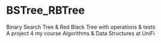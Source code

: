 # BSTree_RBTree
Binary Search Tree &amp; Red Black Tree with operations &amp; tests\
A project 4 my course Algorithms & Data Structures at UniFi 
